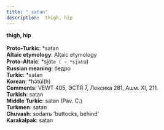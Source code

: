 ```yaml
---
title: " satan"
description:  thigh, hip
---
```

<strong> thigh, hip</strong><br><br>
<strong>Proto-Turkic</strong>:  *satan<br>
<strong>Altaic etymology</strong>:  Altaic etymology<br>
<strong> Proto-Altaic</strong>:  *si̯ót`e ( ~ *si̯at`u)<br>
<strong>Russian meaning</strong>:  бедро<br>
<strong>Turkic</strong>:  *satan<br>
<strong>Korean</strong>:  *hǝ̀túi(h)<br>
<strong>Comments</strong>:  VEWT 405, ЭСТЯ 7, Лексика 281, Ашм. XI, 211.<br>
<strong>Turkish</strong>:  satan<br>
<strong>Middle Turkic</strong>:  satan (Pav. C.)<br>
<strong>Turkmen</strong>:  satan<br>
<strong>Chuvash</strong>:  sodanъ 'buttocks, behind'<br>
<strong>Karakalpak</strong>:  satan<br>


